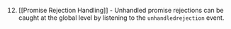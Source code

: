 12. [[Promise Rejection Handling]] - Unhandled promise rejections can be caught at the global level by listening to the `unhandledrejection` event.